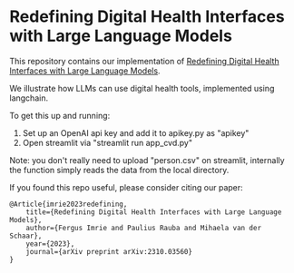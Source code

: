 # Redefining Digital Health Interfaces with Large Language Models

This repository contains our implementation of [Redefining Digital Health Interfaces with Large Language Models](https://arxiv.org/abs/2310.03560).

We illustrate how LLMs can use digital health tools, implemented using langchain.

To get this up and running:

1. Set up an OpenAI api key and add it to apikey.py as "apikey"
2. Open streamlit via "streamlit run app_cvd.py"

Note: you don't really need to upload "person.csv" on streamlit, internally the function simply reads the data from the local directory.

If you found this repo useful, please consider citing our paper:
```
@Article{imrie2023redefining,
    title={Redefining Digital Health Interfaces with Large Language Models}, 
    author={Fergus Imrie and Paulius Rauba and Mihaela van der Schaar},
    year={2023},
    journal={arXiv preprint arXiv:2310.03560}
}
```
